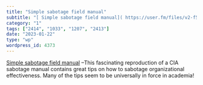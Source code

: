 ```yaml
---
title: "Simple sabotage field manual"
subtitle: "[ Simple sabotage field manual]( https://user.fm/files/v2-f56b9a8ed2ee68f48c1ad491fd2c8745/simple_sa..."
category: "1"
tags: ["2414", "1033", "1207", "2413"]
date: "2023-01-22"
type: "wp"
wordpress_id: 4373
---
```

[ Simple sabotage field manual]( https://user.fm/files/v2-f56b9a8ed2ee68f48c1ad491fd2c8745/simple_sabotage_field_manual.pdf) –This fascinating reproduction of a CIA sabotage manual contains great tips on how to sabotage organizational effectiveness. Many of the tips seem to be universally in force in academia!